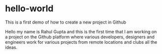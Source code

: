 # hello-world
This is a first demo of how to create a new project in Github

Hello my name is Rahul Gupta and this is the first time that I am working on a project on the Github platform where various developers, designers and engineers work for various projects from remote locations and clubs all the ideas.
